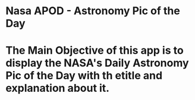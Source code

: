 # Nasa APOD - Astronomy Pic of the Day
# The Main Objective of this app is to display the NASA's Daily Astronomy Pic of the Day with th etitle and explanation about it.
